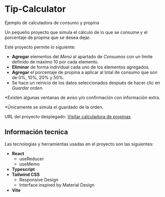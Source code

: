 # Tip-Calculator

Ejemplo de calculadora de consumo y propina

Un pequeño proyecto que simula el cálculo de lo que se consume y el porcentaje de propina que se desea dejar.

Este proyecto permite lo siguiente:

- **Agregar** elementos del _Menú_ al apartado de _Consumos_ con un limite definido de máximo 10 por cada elemento.
- **Eliminar** de forma individual cada uno de los elementos agregados.
- **Agregar** el porcentaje de propina a aplicar al total de consumo que son de 0%, 10%, 20% y 50%.
- Se hace un reinicio de los datos seleccionados después de hacer clic en _Guardar orden_.

\*Existen algunas ventanas de aviso y/o confirmación con información extra.

\*Únicamente se simula el guardado de la orden.

URL del proyecto desplegado: [Visitar calculadora de propinas](https://tip-calculator-jgezziel.pages.dev/)

## Información tecnica

Las tecnologias y herramientas usadas en el proyecto son las siguientes:

- **React**
  - useReducer
  - useMemo
- **Typescript**
- **Tailwind CSS**
  - Responsive Design
  - Interface inspired by Material Design
- **Vite**
